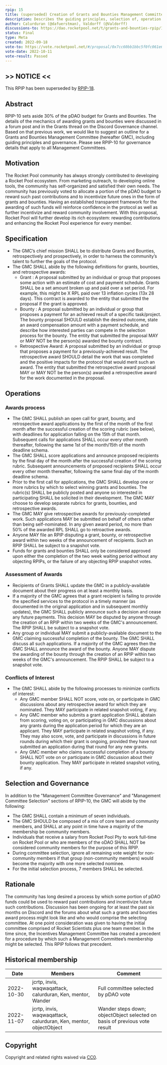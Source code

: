 ```yaml
---
rpip: 15
title: (superseded) Creation of Grants and Bounties Management Committee
description: Describes the guiding principles, selection of, operation of, and governance of the Grants and Bounties Management Committee.
author: Calurduran (@dafuerstman), Valdorff (@Valdorff)
discussions-to: https://dao.rocketpool.net/t/grants-and-bounties-rpip/1064
status: Final
type: Meta
created: 2022-09-18
vote-to: https://vote.rocketpool.net/#/proposal/0x7cc60bb1bbc5f0fc061e65e1f5fc4ca23adbe9b353c6edece2ec6860b4101860
vote-date: 2022-10-11
vote-result: Passed
---
```


## \>\> NOTICE <<
This RPIP has been superseded by [RPIP-18](RPIP-18.md).

## Abstract
RPIP-10 sets aside 30% of the pDAO budget for Grants and Bounties. The details of the mechanics of awarding grants and bounties were discussed in a forum post and in the Grants thread on the Discord Governance channel. Based on that previous work, we would like to suggest an outline for a Grants and Bounties Management Committee (hereafter GMC), including guiding principles and governance. Please see RPIP-10 for governance details that apply to all Management Committees.

## Motivation
The Rocket Pool community has always strongly contributed to developing a Rocket Pool ecosystem. From marketing outreach, to developing online tools, the community has self-organized and satisfied their own needs. The community has previously voted to allocate a portion of the pDAO budget to reward such past contributions and to incentivize future ones in the form of grants and bounties. Having an established transparent framework for the awarding of such funds will reinforce confidence in the protocol as well as further incentivize and reward community involvement. With this proposal, Rocket Pool will further develop its rich ecosystem: rewarding contributions and enhancing the Rocket Pool experience for every member.

## Specification
- The GMC’s chief mission SHALL be to distribute Grants and Bounties, retrospectively and prospectively, in order to harness the community’s talent to further the goals of the protocol.
- The GMC SHALL abide by the following definitions for grants, bounties, and retrospective awards:
    - Grant : A proposal submitted by an individual or group that proposes some action with an estimate of cost and payment schedule. Grants SHALL be a set amount broken up and paid over a set period. For example, this might be X RPL paid over 13 inflation cycles (13x 28 days). This contract is awarded to the entity that submitted the proposal if the grant is approved.
    - Bounty : A proposal submitted by an individual or group that proposes a payment for an achieved result of a specific task/project. The bounty proposal SHOULD establish the desired outcome, state an award compensation amount with a payment schedule, and describe how interested parties can compete in the selection process for the bounty. The entity that submitted the proposal MAY or MAY NOT be the person(s) awarded the bounty contract.
    - Retrospective Award: A proposal submitted by an individual or group that proposes a payment for a previously-achieved result. The retrospective award SHOULD detail the work that was completed and the positive impacts for the protocol that would merit such an award. The entity that submitted the retrospective award proposal MAY or MAY NOT be the person(s) awarded a retrospective award for the work documented in the proposal.

## Operations
### Awards process
- The GMC SHALL publish an open call for grant, bounty, and retrospective award applications by the first of the month of the first month after the successful creation of the scoring rubric (see below), with deadlines for application falling on the 15th of that month. Subsequent calls for applications SHALL occur every other month thereafter, following the same 1st of the month/15th of the month deadline schema.
- The GMC SHALL score applications and announce proposed recipients by the final day of the month after the successful creation of the scoring rubric. Subsequent announcements of proposed recipients SHALL occur every other month thereafter, following the same final day of the month deadline schema.
- Prior to the first call for applications, the GMC SHALL develop one or more rubrics by which to select winning grants and bounties. The rubric(s) SHALL be publicly posted and anyone so interested in participating SHALL be solicited in their development. The GMC MAY choose to develop separate rubrics for grants, bounties, and retrospective awards.
- The GMC MAY give retrospective awards for previously-completed work. Such applications MAY be submitted on behalf of others rather than being self-nominated. In any given award period, no more than 50% of the awarded RPL SHALL go to retroactive awards.
- Anyone MAY file an RPIP disputing a grant, bounty, or retrospective award within two weeks of the announcement of recipients. Such an RPIP SHALL be subject to a snapshot vote.
- Funds for grants and bounties SHALL only be considered approved upon either the completion of the two week waiting period without any objecting RPIPs, or the failure of any objecting RPIP snapshot votes.

### Assessment of Awards
- Recipients of Grants SHALL update the GMC in a publicly-available document about their progress on at least a monthly basis.
- If a majority of the GMC agrees that a grant recipient is failing to provide the specified services to the protocol in a timely manner (as documented in the original application and in subsequent monthly updates), the GMC SHALL publicly announce such a decision and cease any future payments. This decision MAY be disputed by anyone through the creation of an RPIP within two weeks of the GMC's announcement. The RPIP SHALL be subject to a snapshot vote.
- Any group or individual MAY submit a publicly-available document to the GMC claiming successful completion of the bounty. The GMC SHALL discuss all such applications. If a majority of the GMC agrees then the GMC SHALL announce the award of the bounty. Anyone MAY dispute the awarding of the bounty through the creation of an RPIP within two weeks of the GMC's announcement. The RPIP SHALL be subject to a snapshot vote.

### Conflicts of Interest
- The GMC SHALL abide by the following processes to minimize conflicts of interest:
    - Any GMC member SHALL NOT score, vote on, or participate in GMC discussions about any retrospective award for which they are nominated. They MAY participate in related snapshot voting, if any.
    - Any GMC member who submits a grant application SHALL abstain from scoring, voting on, or participating in GMC discussions about any grants during the application period for which they are an applicant. They MAY participate in related snapshot voting, if any. They may also score, vote, and participate in discussions in future rounds during which their grant is ongoing, provided they have not submitted an application during that round for any new grants.
    - Any GMC member who claims successful completion of a bounty SHALL NOT vote on or participate in GMC discussion about their bounty application. They MAY participate in related snapshot voting, if any.

## Selection and Governance
In addition to the "Management Committee Governance" and "Management Committee Selection" sections of RPIP-10, the GMC will abide by the following:
- The GMC SHALL contain a minimum of seven individuals.
- The GMC SHOULD be composed of a mix of core team and community members, and SHALL at any point in time have a majority of the membership be community members.
- Individuals that receive a salary from Rocket Pool Pty to work full-time on Rocket Pool or who are members of the oDAO SHALL NOT be considered community members for the purpose of this RPIP.
- During committee selection, ignore all remaining vote weight for non-community members if that group (non-community members) would become the majority with one more selected nominee.
- For the initial selection process, 7 members SHALL be selected.

## Rationale
The community has long desired a process by which some portion of pDAO funds could be used to reward past contributions and incentivize future such contributions. Discussion has been ongoing for at least the past six months on Discord and the forums about what such a grants and bounties award process might look like and who would comprise the selecting committee. At one point consideration was given to having the initial committee comprised of Rocket Scientists plus one team member. In the time since, the Incentives Management Committee has created a precedent for a procedure by which such a Management Committee’s membership might be selected. This RPIP follows that precedent.

## Historical membership

| Date       | Members                                                                                  | Comment                                                                             |
|------------|------------------------------------------------------------------------------------------|-------------------------------------------------------------------------------------|
| 2022-10-30 | jcrtp, invis, waqwaqattack, calurduran, Ken, mentor, Wander                              | Full committee selected by pDAO vote                                                |
| 2022-11-07 | jcrtp, invis, waqwaqattack, calurduran, Ken, mentor, objectObject                        | Wander steps down; objectObject selected on basis of previous vote result           |

## Copyright
Copyright and related rights waived via [CC0](https://creativecommons.org/publicdomain/zero/1.0/).
